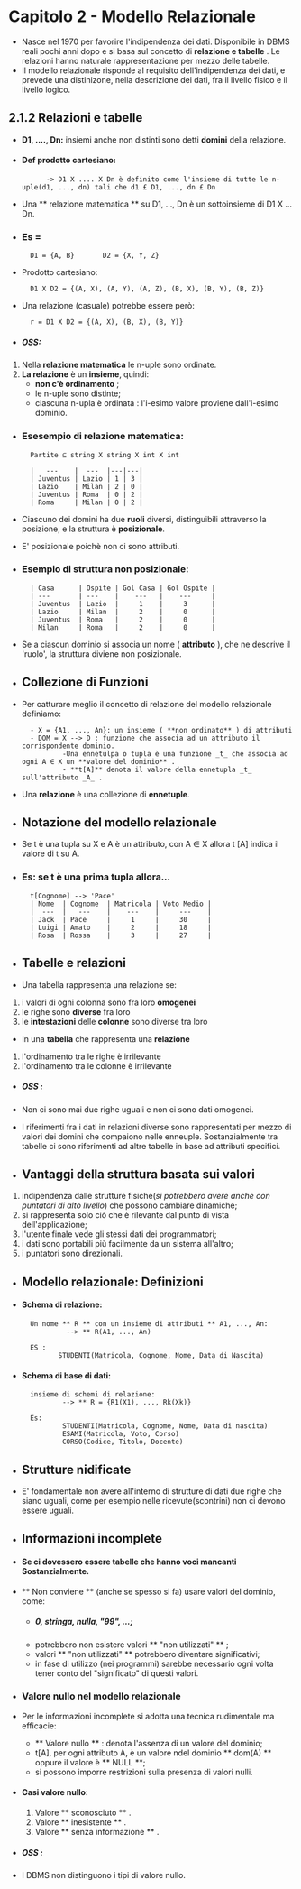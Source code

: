 # Capitolo 2 - Modello Relazionale
- Nasce nel 1970 per favorire l'indipendenza dei dati. Disponibile in DBMS reali pochi anni dopo e si basa sul concetto di **relazione e tabelle** .
  Le relazioni hanno naturale rappresentazione per mezzo delle tabelle. 
- Il modello relazionale risponde al requisito dell'indipendenza dei dati, e prevede una distinizone, nella descrizione dei dati, fra il livello fisico
  e il livello logico.

## 2.1.2 Relazioni e tabelle 
- **D1, ...., Dn:** insiemi anche non distinti sono detti **domini** della relazione. 
- #### Def prodotto cartesiano: 
            -> D1 X .... X Dn è definito come l'insieme di tutte le n-uple(d1, ..., dn) tali che d1 £ D1, ..., dn £ Dn 
- Una ** relazione matematica ** su D1, ..., Dn è un sottoinsieme di D1 X ... Dn.
- ### Es = 
        D1 = {A, B}       D2 = {X, Y, Z}
- Prodotto cartesiano: 

        D1 X D2 = {(A, X), (A, Y), (A, Z), (B, X), (B, Y), (B, Z)}
- Una relazione (casuale) potrebbe essere però: 

        r = D1 X D2 = {(A, X), (B, X), (B, Y)}

- ##### OSS: 
1) Nella **relazione matematica** le n-uple sono ordinate.
2) **La relazione** è un **insieme**, quindi:
   - **non c'è ordinamento** ;
   - le n-uple sono distinte; 
   - ciascuna n-upla è ordinata : l'i-esimo valore proviene dall'i-esimo dominio.

- ### Esesempio di relazione matematica: 

        Partite ⊆ string X string X int X int 

        |   ---    |  ---  |---|---|
        | Juventus | Lazio | 1 | 3 |
        | Lazio    | Milan | 2 | 0 |
        | Juventus | Roma  | 0 | 2 |
        | Roma     | Milan | 0 | 2 |
- Ciascuno dei domini ha due **ruoli** diversi, distinguibili attraverso la posizione, e la struttura è **posizionale**.
- E' posizionale poichè non ci sono attributi.

- ### Esempio di struttura non posizionale: 

        | Casa      | Ospite | Gol Casa | Gol Ospite |
        | ---       | ---    |    ---   |    ---     |
        | Juventus  | Lazio  |     1    |     3      |
        | Lazio     | Milan  |     2    |     0      |
        | Juventus  | Roma   |     2    |     0      |
        | Milan     | Roma   |     2    |     0      |
- Se a ciascun dominio si associa un nome ( **attributo** ), che ne descrive il 'ruolo', la struttura diviene non posizionale.
- ## Collezione di Funzioni
- Per catturare meglio il concetto di relazione del modello relazionale definiamo: 

        - X = {A1, ..., An}: un insieme ( **non ordinato** ) di attributi 
        - DOM = X --> D : funzione che associa ad un attributo il corrispondente dominio.
                -Una ennetulpa o tupla è una funzione _t_ che associa ad ogni A ∈ X un **valore del dominio** .
                - **t[A]** denota il valore della ennetupla _t_ sull'attributo _A_ .

- Una **relazione** è una collezione di **ennetuple**.
- ## Notazione del modello relazionale 
- Se t è una tupla su X e A è un attributo, con A ∈ X allora t [A] indica il valore di t su A.
- ### Es: se t è una prima tupla allora...
            
        t[Cognome] --> 'Pace'
        | Nome  | Cognome  | Matricola | Voto Medio |
        |  ---  |   ---    |    ---    |     ---    | 
        | Jack  | Pace     |     1     |     30     |
        | Luigi | Amato    |     2     |     18     |
        | Rosa  | Rossa    |     3     |     27     |

- ## Tabelle e relazioni 
- Una tabella rappresenta una relazione se:
 1) i valori di ogni colonna sono fra loro **omogenei** 
 2) le righe sono **diverse** fra loro 
 3) le **intestazioni** delle **colonne** sono diverse tra loro 

- In una **tabella** che rappresenta una **relazione**
 1) l'ordinamento tra le righe è irrilevante
 2) l'ordinamento tra le colonne è irrilevante 
- ##### OSS :
- Non ci sono mai due righe uguali e non ci sono dati omogenei.

- I riferimenti fra i dati in relazioni diverse sono rappresentati per mezzo di valori dei domini che compaiono nelle enneuple. Sostanzialmente tra 
  tabelle ci sono riferimenti ad altre tabelle in base ad attributi specifici.

- ## Vantaggi della struttura basata sui valori 
1) indipendenza dalle strutture fisiche(_si potrebbero avere anche con puntatori di alto livello_) che possono cambiare dinamiche;
2) si rappresenta solo ciò che è rilevante dal punto di vista dell'applicazione;
3) l'utente finale vede gli stessi dati dei programmatori;
4) i dati sono portabili più facilmente da un sistema all'altro;
5) i puntatori sono direzionali.

- ## Modello relazionale: Definizioni
- #### Schema di relazione: 
        Un nome ** R ** con un insieme di attributi ** A1, ..., An:
                 --> ** R(A1, ..., An)

        ES :
               STUDENTI(Matricola, Cognome, Nome, Data di Nascita) 

- #### Schema di base di dati: 
        insieme di schemi di relazione:
                --> ** R = {R1(X1), ..., Rk(Xk)}

        Es:
                STUDENTI(Matricola, Cognome, Nome, Data di nascita)
                ESAMI(Matricola, Voto, Corso)
                CORSO(Codice, Titolo, Docente)

- ## Strutture nidificate
- E' fondamentale non avere all'interno di strutture di dati due righe che siano uguali, come per esempio nelle ricevute(scontrini) non ci devono
  essere uguali.

- ## Informazioni incomplete
- #### Se ci dovessero essere tabelle che hanno voci mancanti Sostanzialmente.
- ** Non conviene ** (anche se spesso si fa) usare valori del dominio, come:
    - ##### 0, stringa, nulla, "99", ...;
    - potrebbero non esistere valori ** "non utilizzati" ** ;
    - valori ** "non utilizzati" ** potrebbero diventare significativi;
    - in fase di utilizzo (nei programmi) sarebbe necessario ogni volta tener conto del "significato" di questi valori.
- ### Valore nullo nel modello relazionale 
- Per le informazioni incomplete si adotta una tecnica rudimentale ma efficacie:
    - ** Valore nullo ** : denota l'assenza di un valore del dominio;
    - t[A], per ogni attributo A, è un valore ndel dominio ** dom(A) ** oppure il valore è ** NULL **;
    - si possono imporre restrizioni sulla presenza di valori nulli.
- #### Casi valore nullo:
    1) Valore ** sconosciuto ** .
    2) Valore ** inesistente ** .
    3) Valore ** senza informazione ** .
- ##### OSS :
- I DBMS non distinguono i tipi di valore nullo.
